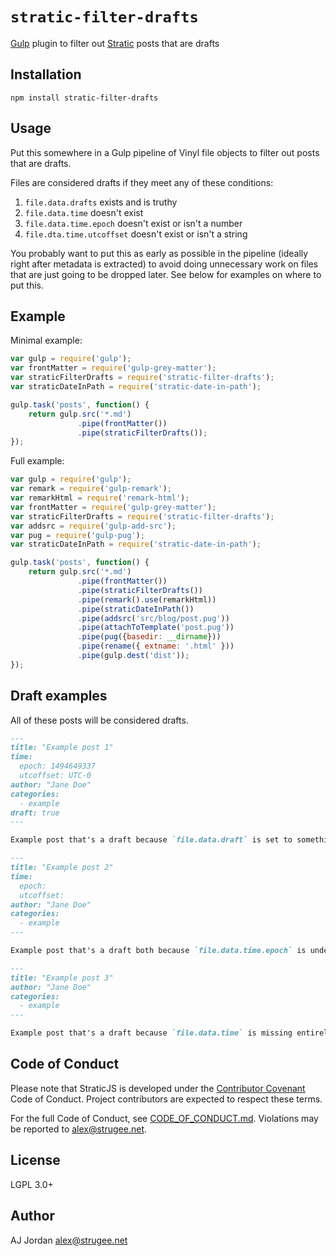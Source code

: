 # `stratic-filter-drafts`

[Gulp][1] plugin to filter out [Stratic][2] posts that are drafts

## Installation

    npm install stratic-filter-drafts

## Usage

Put this somewhere in a Gulp pipeline of Vinyl file objects to filter out posts that are drafts.

Files are considered drafts if they meet any of these conditions:

1. `file.data.drafts` exists and is truthy
2. `file.data.time` doesn't exist
3. `file.data.time.epoch` doesn't exist or isn't a number
4. `file.dta.time.utcoffset` doesn't exist or isn't a string

You probably want to put this as early as possible in the pipeline (ideally right after metadata is extracted) to avoid doing unnecessary work on files that are just going to be dropped later. See below for examples on where to put this.

## Example

Minimal example:

```js
var gulp = require('gulp');
var frontMatter = require('gulp-grey-matter');
var straticFilterDrafts = require('stratic-filter-drafts');
var straticDateInPath = require('stratic-date-in-path');

gulp.task('posts', function() {
	return gulp.src('*.md')
	           .pipe(frontMatter())
	           .pipe(straticFilterDrafts());
});
```

Full example:

```js
var gulp = require('gulp');
var remark = require('gulp-remark');
var remarkHtml = require('remark-html');
var frontMatter = require('gulp-grey-matter');
var straticFilterDrafts = require('stratic-filter-drafts');
var addsrc = require('gulp-add-src');
var pug = require('gulp-pug');
var straticDateInPath = require('stratic-date-in-path');

gulp.task('posts', function() {
	return gulp.src('*.md')
	           .pipe(frontMatter())
	           .pipe(straticFilterDrafts())
	           .pipe(remark().use(remarkHtml))
	           .pipe(straticDateInPath())
	           .pipe(addsrc('src/blog/post.pug'))
	           .pipe(attachToTemplate('post.pug'))
	           .pipe(pug({basedir: __dirname}))
	           .pipe(rename({ extname: '.html' }))
	           .pipe(gulp.dest('dist'));
});
```

## Draft examples

All of these posts will be considered drafts.

```md
---
title: "Example post 1"
time:
  epoch: 1494649337
  utcoffset: UTC-0
author: "Jane Doe"
categories:
  - example
draft: true
---

Example post that's a draft because `file.data.draft` is set to something truthy (`true`).
```

```md
---
title: "Example post 2"
time:
  epoch:
  utcoffset:
author: "Jane Doe"
categories:
  - example
---

Example post that's a draft both because `file.data.time.epoch` is undefined and because `file.data.time.utcoffset` is undefined.
```

```md
---
title: "Example post 3"
author: "Jane Doe"
categories:
  - example
---

Example post that's a draft because `file.data.time` is missing entirely.
```

## Code of Conduct

Please note that StraticJS is developed under the [Contributor Covenant][3] Code of Conduct. Project contributors are expected to respect these terms.

For the full Code of Conduct, see [CODE_OF_CONDUCT.md][4]. Violations may be reported to <alex@strugee.net>.

## License

LGPL 3.0+

## Author

AJ Jordan <alex@strugee.net>

 [1]: http://gulpjs.com/
 [2]: https://github.com/strugee/generator-stratic
 [3]: http://contributor-covenant.org/
 [4]: https://github.com/straticjs/stratic-filter-drafts/blob/master/CODE_OF_CONDUCT.md

